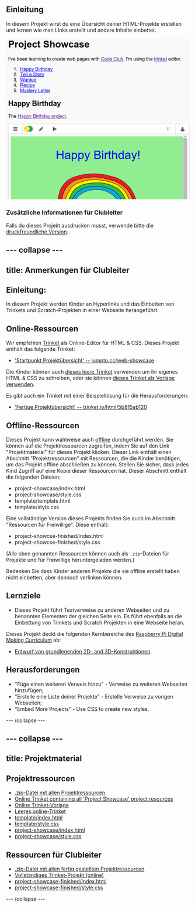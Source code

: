 ## Einleitung

In diesem Projekt wirst du eine Übersicht deiner HTML-Projekte erstellen und lernen wie man Links erstellt und andere Inhalte einbettet.

![Screenshot](images/showcase-intro.png)

### Zusätzliche Informationen für Clubleiter

Falls du dieses Projekt ausdrucken musst, verwende bitte die [druckfreundliche Version](https://projects.raspberrypi.org/en/projects/project-showcase/print).

## \--- collapse \---

## title: Anmerkungen für Clubleiter

## Einleitung:

In diesem Projekt werden Kinder an Hyperlinks und das Einbetten von Trinkets und Scratch-Projekten in einer Webseite herangeführt.

## Online-Ressourcen

Wir empfehlen [Trinket](https://trinket.io/) als Online-Editor für HTML & CSS. Dieses Projekt enthält das folgende Trinket:

* ['Startpunkt Projektübersicht' -- jumpto.cc/web-showcase](http://jumpto.cc/web-showcase)

Die Kinder können auch [dieses leere Trinket](http://jumpto.cc/html-blank) verwenden um ihr eigenes HTML & CSS zu schreiben, oder sie können [dieses Trinket als Vorlage verwenden](http://jumpto.cc/html-template).

Es gibt auch ein Trinket mit einer Beispiellösung für die Herausforderungen:

* ['Fertige Projektübersicht' -- trinket.io/html/5b815ab120](https://trinket.io/html/5b815ab120)

## Offline-Ressourcen

Dieses Projekt kann wahlweise auch [offline](https://www.codeclubprojects.org/en-GB/resources/webdev-working-offline/) durchgeführt werden. Sie können auf die Projektressourcen zugreifen, indem Sie auf den Link "Projektmaterial" für dieses Projekt klicken. Dieser Link enthält einen Abschnitt "Projektressourcen" mit Ressourcen, die die Kinder benötigen, um das Projekt offline abschließen zu können. Stellen Sie sicher, dass jedes Kind Zugriff auf eine Kopie dieser Ressourcen hat. Dieser Abschnitt enthält die folgenden Dateien:

* project-showcase/index.html
* project-showcase/style.css
* template/template.html
* template/style.css

Eine vollständige Version dieses Projekts finden Sie auch im Abschnitt "Ressourcen für Freiwillige". Diese enthält:

* project-showcse-finished/index.html
* project-showcse-finished/style.css

(Alle oben genannten Ressourcen können auch als `.zip`-Dateien für Projekte und für Freiwillige heruntergeladen werden.)

Bedenken Sie dass Kinder anderen Projekte die sie offline erstellt haben nicht einbetten, aber dennoch verlinken können.

## Lernziele

* Dieses Projekt führt Textverweise zu anderen Webseiten und zu benannten Elementen der gleichen Seite ein. Es führt ebenfalls an die Einbettung von Trinkets und Scratch Projekten in eine Webseite heran. 

Dieses Projekt deckt die folgenden Kernbereiche des [Raspberry Pi Digital Making Curriculum](http://rpf.io/curriculum) ab:

* [Entwurf von grundlegenden 2D- and 3D-Konstruktionen](https://www.raspberrypi.org/curriculum/design/creator).

## Herausforderungen

* "Füge einen weiteren Verweis hinzu" - Verweise zu weiteren Webseiten hinzufügen;
* "Erstelle eine Liste deiner Projekte" - Erstelle Verweise zu vorigen Webseiten;
* “Embed More Projects” - Use CSS to create new styles.

\--- /collapse \---

## \--- collapse \---

## title: Projektmaterial

## Projektressourcen

* [.zip-Datei mit allen Projektressourcen](resources/showcase-project-resources.zip)
* [Online Trinket containing all 'Project Showcase' project resources](http://jumpto.cc/web-showcase)
* [Online Trinket-Vorlage](http://jumpto.cc/trinket-template)
* [Leeres online-Trinket](http://jumpto.cc/trinket-blank)
* [template/index.html](resources/template-index.html)
* [template/style.css](resources/template-style.css)
* [project-showcase/index.html](resources/project-showcase-index.html)
* [project-showcase/style.css](resources/project-showcase-style.css)

## Ressourcen für Clubleiter

* [.zip-Datei mit allen fertig gestellten Projektressourcen](resources/showcase-volunteer-resources.zip)
* [Vollständiges Trinket-Projekt (online)](https://trinket.io/html/1d4d4c5ce1)
* [project-showcase-finished/index.html](resources/project-showcase-finished-index.html)
* [project-showcase-finished/style.css](resources/project-showcase-finished-style.css)

\--- /collapse \---